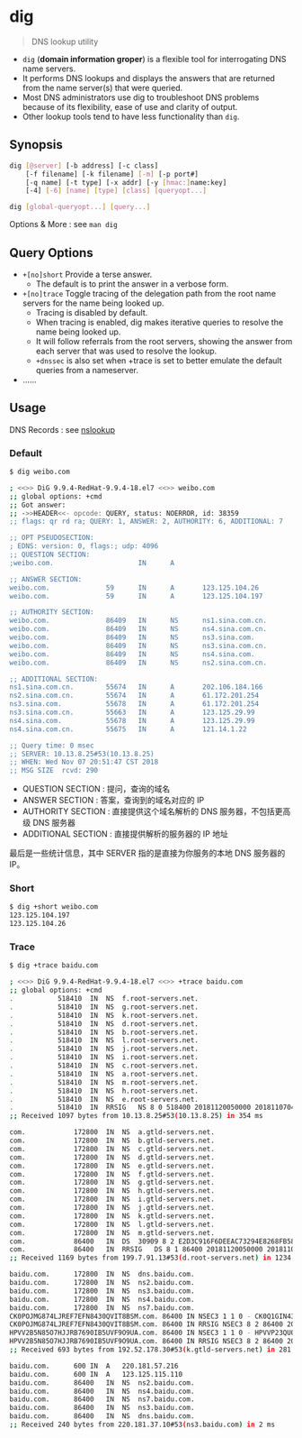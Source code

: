 # dig

> DNS lookup utility

- `dig` (**domain information groper**) is a flexible tool for interrogating DNS name servers.
- It performs DNS lookups and displays the answers that are returned from the name server(s) that were queried.
- Most DNS administrators use dig to troubleshoot DNS problems because of its flexibility, ease of use and clarity of output.
- Other lookup tools tend to have less functionality than `dig`.

## Synopsis

```bash
dig [@server] [-b address] [-c class]
    [-f filename] [-k filename] [-m] [-p port#]
    [-q name] [-t type] [-x addr] [-y [hmac:]name:key]
    [-4] [-6] [name] [type] [class] [queryopt...]
```

```bash
dig [global-queryopt...] [query...]
```

Options & More : see `man dig`

## Query Options

- `+[no]short` Provide a terse answer.
    - The default is to print the answer in a verbose form.
- `+[no]trace` Toggle tracing of the delegation path from the root name servers for the name being looked up.
    - Tracing is disabled by default.
    - When tracing is enabled, dig makes iterative queries to resolve the name being looked up.
    - It will follow referrals from the root servers, showing the answer from each server that was used to resolve the lookup.
    - `+dnssec` is also set when +trace is set to better emulate the default queries from a nameserver.
- ……

## Usage

DNS Records : see [nslookup](/cmd/n/nslookup.md#Records)

### Default

```bash
$ dig weibo.com

; <<>> DiG 9.9.4-RedHat-9.9.4-18.el7 <<>> weibo.com
;; global options: +cmd
;; Got answer:
;; ->>HEADER<<- opcode: QUERY, status: NOERROR, id: 38359
;; flags: qr rd ra; QUERY: 1, ANSWER: 2, AUTHORITY: 6, ADDITIONAL: 7

;; OPT PSEUDOSECTION:
; EDNS: version: 0, flags:; udp: 4096
;; QUESTION SECTION:
;weibo.com.                     IN      A

;; ANSWER SECTION:
weibo.com.              59      IN      A       123.125.104.26
weibo.com.              59      IN      A       123.125.104.197

;; AUTHORITY SECTION:
weibo.com.              86409   IN      NS      ns1.sina.com.cn.
weibo.com.              86409   IN      NS      ns4.sina.com.cn.
weibo.com.              86409   IN      NS      ns3.sina.com.
weibo.com.              86409   IN      NS      ns3.sina.com.cn.
weibo.com.              86409   IN      NS      ns4.sina.com.
weibo.com.              86409   IN      NS      ns2.sina.com.cn.

;; ADDITIONAL SECTION:
ns1.sina.com.cn.        55674   IN      A       202.106.184.166
ns2.sina.com.cn.        55674   IN      A       61.172.201.254
ns3.sina.com.           55678   IN      A       61.172.201.254
ns3.sina.com.cn.        55663   IN      A       123.125.29.99
ns4.sina.com.           55678   IN      A       123.125.29.99
ns4.sina.com.cn.        55675   IN      A       121.14.1.22

;; Query time: 0 msec
;; SERVER: 10.13.8.25#53(10.13.8.25)
;; WHEN: Wed Nov 07 20:51:47 CST 2018
;; MSG SIZE  rcvd: 290
```

- QUESTION SECTION : 提问，查询的域名
- ANSWER SECTION  : 答案，查询到的域名对应的 IP
- AUTHORITY SECTION : 直接提供这个域名解析的 DNS 服务器，不包括更高级 DNS 服务器
- ADDITIONAL SECTION : 直接提供解析的服务器的 IP 地址

最后是一些统计信息，其中 SERVER 指的是直接为你服务的本地 DNS 服务器的 IP。

### Short

```bash
$ dig +short weibo.com
123.125.104.197
123.125.104.26
```

### Trace

```bash
$ dig +trace baidu.com

; <<>> DiG 9.9.4-RedHat-9.9.4-18.el7 <<>> +trace baidu.com
;; global options: +cmd
.           518410  IN  NS  f.root-servers.net.
.           518410  IN  NS  g.root-servers.net.
.           518410  IN  NS  k.root-servers.net.
.           518410  IN  NS  d.root-servers.net.
.           518410  IN  NS  b.root-servers.net.
.           518410  IN  NS  l.root-servers.net.
.           518410  IN  NS  j.root-servers.net.
.           518410  IN  NS  i.root-servers.net.
.           518410  IN  NS  c.root-servers.net.
.           518410  IN  NS  a.root-servers.net.
.           518410  IN  NS  m.root-servers.net.
.           518410  IN  NS  h.root-servers.net.
.           518410  IN  NS  e.root-servers.net.
.           518410  IN  RRSIG   NS 8 0 518400 20181120050000 20181107040000 2134 . Np3RvppFEuYVNCJJIPBVV0MEWJf5BYaWh3cW85bg2RmXkkgSgkRSQG+H xL228jJONP/kIn/HJfr8kjufCMatXUTxFz2OVw5GQvemO32pBoIiywCm B+PO4lBDv4kMnmjm/GZ+sREJQ9Pq5/1kY0CKEPxfA+LkPPHSmnL6uOfr jatf1G8adJT7jpImoIfFg5y9CRlnU2RIQD5Xb1117o9HLUXS74osaHln 3d7s6/bxhPUdEkJSLfLBD2KbUOmFFd1uHJt/cywJClviRKgxjEySvMTZ 8ydBPSARLRlVi3NxHnvjDKxNcRP3kExSg5RRMhHG1lOhL025R2QisuBM VJQBJw==
;; Received 1097 bytes from 10.13.8.25#53(10.13.8.25) in 354 ms

com.            172800  IN  NS  a.gtld-servers.net.
com.            172800  IN  NS  b.gtld-servers.net.
com.            172800  IN  NS  c.gtld-servers.net.
com.            172800  IN  NS  d.gtld-servers.net.
com.            172800  IN  NS  e.gtld-servers.net.
com.            172800  IN  NS  f.gtld-servers.net.
com.            172800  IN  NS  g.gtld-servers.net.
com.            172800  IN  NS  h.gtld-servers.net.
com.            172800  IN  NS  i.gtld-servers.net.
com.            172800  IN  NS  j.gtld-servers.net.
com.            172800  IN  NS  k.gtld-servers.net.
com.            172800  IN  NS  l.gtld-servers.net.
com.            172800  IN  NS  m.gtld-servers.net.
com.            86400   IN  DS  30909 8 2 E2D3C916F6DEEAC73294E8268FB5885044A833FC5459588F4A9184CF C41A5766
com.            86400   IN  RRSIG   DS 8 1 86400 20181120050000 20181107040000 2134 . Er9lNB5rWnxE+9U1xUQO0k1dUzYl8qRohZF9FCXhg8mvd6F50q6w4peu 9ASYfAyu4ead4pY01pd83GEYK3iJRbTQq16hDgib5TESxna1xfvb+uJU xvM7gY3rAQYQM99b0InOdfAV50TkSUxW8WAT+kxKw6oDuazW44x8nKYW QgBP8EHbcPo60IG0kwajHnTpDR9yi8+/sPgJImMXPv7seJB7ZwXRBRBq 3F88ZE2o6jsEo7qMVkOQisD/u4cheZSqVTJ4IlVyPMPm3794U2L2TlQv sAXpVCGyrnGdgWgKJXK9rkamb2sxcBa6YnICeuz0r8t+P81QHto8DIOw zha/7g==
;; Received 1169 bytes from 199.7.91.13#53(d.root-servers.net) in 1234 ms

baidu.com.      172800  IN  NS  dns.baidu.com.
baidu.com.      172800  IN  NS  ns2.baidu.com.
baidu.com.      172800  IN  NS  ns3.baidu.com.
baidu.com.      172800  IN  NS  ns4.baidu.com.
baidu.com.      172800  IN  NS  ns7.baidu.com.
CK0POJMG874LJREF7EFN8430QVIT8BSM.com. 86400 IN NSEC3 1 1 0 - CK0Q1GIN43N1ARRC9OSM6QPQR81H5M9A NS SOA RRSIG DNSKEY NSEC3PARAM
CK0POJMG874LJREF7EFN8430QVIT8BSM.com. 86400 IN RRSIG NSEC3 8 2 86400 20181112054214 20181105043214 37490 com. VtU+mR9c9/KMSBR8+8jD4tBuYVI02LgCM0l6ajfg0IFDAqgk4pvkQeeu PUolFBvqUhq/skdRtlUSE2SLBl7NqXFu2gzeW+BGQ7qeW/H/C3S2xQfY y+vrQvZXtTGTDRSQ7iKbs+p60HkpC6yW1yO5ZkbB53GLVRmjQDGCRm0i STM=
HPVV2B5N85O7HJJRB7690IB5UVF9O9UA.com. 86400 IN NSEC3 1 1 0 - HPVVP23QUO0FP9R0A04URSICJPESKO9J NS DS RRSIG
HPVV2B5N85O7HJJRB7690IB5UVF9O9UA.com. 86400 IN RRSIG NSEC3 8 2 86400 20181114061505 20181107050505 37490 com. MfshCtX0e/9dTG4aADLEO/qU2mDpHP0/PLuP+FwCvmXMq7SszE3Uqd9i EcM3MeBJDwWSu1tx8pOtUrtB+ME+5hvnosY5lqEdKqkfHtWamITT8125 WSP2cu6UQuxaV5BlB4iLptz6TcW4fpIv3LIWwuiXUQreun61keWPu1Fv uh8=
;; Received 693 bytes from 192.52.178.30#53(k.gtld-servers.net) in 281 ms

baidu.com.      600 IN  A   220.181.57.216
baidu.com.      600 IN  A   123.125.115.110
baidu.com.      86400   IN  NS  ns2.baidu.com.
baidu.com.      86400   IN  NS  ns4.baidu.com.
baidu.com.      86400   IN  NS  ns7.baidu.com.
baidu.com.      86400   IN  NS  ns3.baidu.com.
baidu.com.      86400   IN  NS  dns.baidu.com.
;; Received 240 bytes from 220.181.37.10#53(ns3.baidu.com) in 2 ms

```
